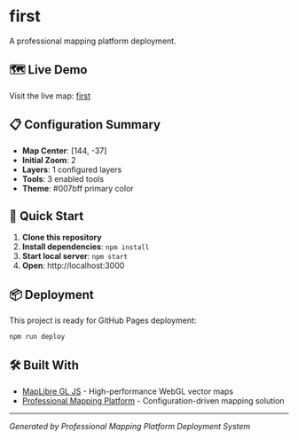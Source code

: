 # first

A professional mapping platform deployment.

## 🗺️ Live Demo

Visit the live map: [first](https://your-username.github.io/first)

## 📋 Configuration Summary

- **Map Center**: [144, -37]
- **Initial Zoom**: 2
- **Layers**: 1 configured layers
- **Tools**: 3 enabled tools
- **Theme**: #007bff primary color

## 🚀 Quick Start

1. **Clone this repository**
2. **Install dependencies**: `npm install`
3. **Start local server**: `npm start`
4. **Open**: http://localhost:3000

## 📦 Deployment

This project is ready for GitHub Pages deployment:

```bash
npm run deploy
```

## 🛠️ Built With

- [MapLibre GL JS](https://maplibre.org/) - High-performance WebGL vector maps
- [Professional Mapping Platform](https://github.com/your-org/mapping-platform) - Configuration-driven mapping solution

---

*Generated by Professional Mapping Platform Deployment System*
